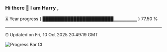 ### Hi there 👋 I am Harry , 

⏳ Year progress { ███████████████████████▁▁▁▁▁▁▁ } 77.50 %

---

⏰ Updated on Fri, 10 Oct 2025 20:49:19 GMT

![Progress Bar CI](https://github.com/duykhang68/duykhang68/workflows/Progress%20Bar%20CI/badge.svg)
